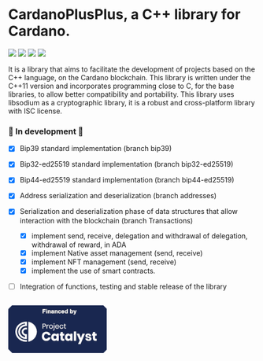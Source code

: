 # CardanoPlusPlus, a C++ library for Cardano.
![](https://img.shields.io/github/stars/Eztero/CardanoPlusPlus.svg)
![](https://img.shields.io/github/forks/Eztero/CardanoPlusPlus.svg)
![](https://img.shields.io/github/tag/Eztero/CardanoPlusPlus.svg)
![](https://img.shields.io/github/release/Eztero/CardanoPlusPlus.svg)

It is a library that aims to facilitate the development of projects based on the C++ language, on the Cardano blockchain.
This library is written under the C++11 version and incorporates programming close to C, for the base libraries, to allow better compatibility and portability.
This library uses libsodium as a cryptographic library, it is a robust and cross-platform library with ISC license.

### :construction: In development :construction:
- [x] Bip39 standard implementation (branch bip39)
- [x] Bip32-ed25519 standard implementation (branch bip32-ed25519)
- [x] Bip44-ed25519 standard implementation (branch bip44-ed25519)
- [x] Address serialization and deserialization (branch addresses)
- [x] Serialization and deserialization phase of data structures that allow interaction with the blockchain (branch Transactions)
    - [x] implement send, receive, delegation and withdrawal of delegation, withdrawal of reward, in ADA
    - [x] implement Native asset management (send, receive)
    - [x] implement NFT management          (send, receive)
    - [x] implement the use of smart contracts.
- [ ] Integration of functions, testing and stable release of the library



##
![ ](./Images/catalyst_logo.png)
